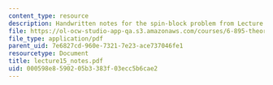 ```yaml
---
content_type: resource
description: Handwritten notes for the spin-block problem from Lecture 15.
file: https://ol-ocw-studio-app-qa.s3.amazonaws.com/courses/6-895-theory-of-parallel-systems-sma-5509-fall-2003/000598e8590205b3383f03ecc5b6cae2_lecture15_notes.pdf
file_type: application/pdf
parent_uid: 7e6827cd-960e-7321-7e23-ace737046fe1
resourcetype: Document
title: lecture15_notes.pdf
uid: 000598e8-5902-05b3-383f-03ecc5b6cae2
---
```

